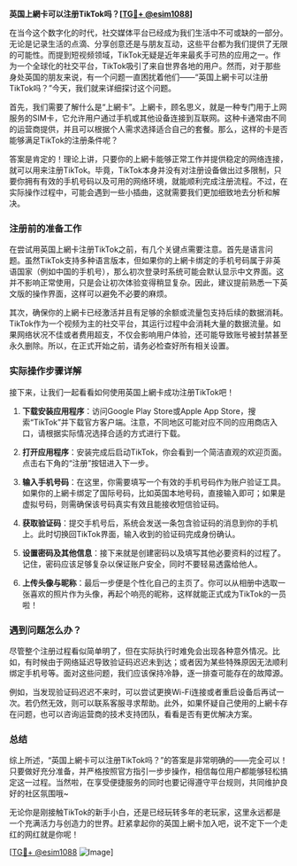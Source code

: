 **英国上網卡可以注册TikTok吗？[[TG💪+ @esim1088](https://t.me/s/esim1088)]**

在当今这个数字化的时代，社交媒体平台已经成为我们生活中不可或缺的一部分。无论是记录生活的点滴、分享创意还是与朋友互动，这些平台都为我们提供了无限的可能性。而提到短视频领域，TikTok无疑是近年来最炙手可热的应用之一。作为一个全球化的社交平台，TikTok吸引了来自世界各地的用户。然而，对于那些身处英国的朋友来说，有一个问题一直困扰着他们——“英国上網卡可以注册TikTok吗？”今天，我们就来详细探讨这个问题。

首先，我们需要了解什么是“上網卡”。上網卡，顾名思义，就是一种专门用于上网服务的SIM卡，它允许用户通过手机或其他设备连接到互联网。这种卡通常由不同的运营商提供，并且可以根据个人需求选择适合自己的套餐。那么，这样的卡是否能够满足TikTok的注册条件呢？

答案是肯定的！理论上讲，只要你的上網卡能够正常工作并提供稳定的网络连接，就可以用来注册TikTok。毕竟，TikTok本身并没有对注册设备做出过多限制，只要你拥有有效的手机号码以及可用的网络环境，就能顺利完成注册流程。不过，在实际操作过程中，可能会遇到一些小插曲，这就需要我们更加细致地去分析和解决。

### 注册前的准备工作

在尝试用英国上網卡注册TikTok之前，有几个关键点需要注意。首先是语言问题。虽然TikTok支持多种语言版本，但如果你的上網卡绑定的手机号码属于非英语国家（例如中国的手机号），那么初次登录时系统可能会默认显示中文界面。这并不影响正常使用，只是会让初次体验变得稍显复杂。因此，建议提前熟悉一下英文版的操作界面，这样可以避免不必要的麻烦。

其次，确保你的上網卡已经激活并且有足够的余额或流量包支持后续的数据消耗。TikTok作为一个视频为主的社交平台，其运行过程中会消耗大量的数据流量。如果网络状况不佳或者费用超支，不仅会影响用户体验，还可能导致账号被封禁甚至永久删除。所以，在正式开始之前，请务必检查好所有相关设置。

### 实际操作步骤详解

接下来，让我们一起看看如何使用英国上網卡成功注册TikTok吧！

1. **下载安装应用程序**：访问Google Play Store或Apple App Store，搜索“TikTok”并下载官方客户端。注意，不同地区可能对应不同的应用商店入口，请根据实际情况选择合适的方式进行下载。
   
2. **打开应用程序**：安装完成后启动TikTok，你会看到一个简洁直观的欢迎页面。点击右下角的“注册”按钮进入下一步。

3. **输入手机号码**：在这里，你需要填写一个有效的手机号码作为账户验证工具。如果你的上網卡绑定了国际号码，比如英国本地号码，直接输入即可；如果是虚拟号码，则需确保该号码真实有效且能接收短信验证码。

4. **获取验证码**：提交手机号后，系统会发送一条包含验证码的消息到你的手机上。此时切换回TikTok界面，输入收到的验证码完成身份确认。

5. **设置密码及其他信息**：接下来就是创建密码以及填写其他必要资料的过程了。记住，密码应该足够复杂以保证账户安全，同时不要轻易透露给他人。

6. **上传头像与昵称**：最后一步便是个性化自己的主页了。你可以从相册中选取一张喜欢的照片作为头像，再起个响亮的昵称，这样就能正式成为TikTok的一员啦！

### 遇到问题怎么办？

尽管整个注册过程看似简单明了，但在实际执行时难免会出现各种意外情况。比如，有时候由于网络延迟导致验证码迟迟未到达；或者因为某些特殊原因无法顺利绑定手机号等。面对这些问题，我们应该保持冷静，逐一排查可能存在的故障源。

例如，当发现验证码迟迟不来时，可以尝试更换Wi-Fi连接或者重启设备后再试一次。若仍然无效，则可以联系客服寻求帮助。此外，如果怀疑自己使用的上網卡存在问题，也可以咨询运营商的技术支持团队，看看是否有更优解决方案。

### 总结

综上所述，“英国上網卡可以注册TikTok吗？”的答案是非常明确的——完全可以！只要做好充分准备，并严格按照官方指引一步步操作，相信每位用户都能够轻松搞定这一过程。当然啦，在享受便捷服务的同时也要记得遵守平台规则，共同维护良好的社区氛围哦~

无论你是刚接触TikTok的新手小白，还是已经玩转多年的老玩家，这里永远都是一个充满活力与创造力的世界。赶紧拿起你的英国上網卡加入吧，说不定下一个走红的网红就是你呢！

[[TG💪+ @esim1088](https://t.me/s/esim1088) ![Image](https://i.postimg.cc/4NQfJmqS/Snipaste-2025-05-13-00-14-12.png)]